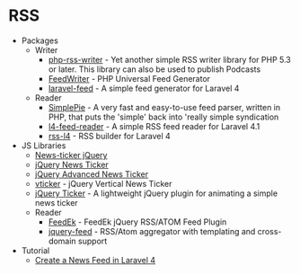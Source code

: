 # RSS
* Packages
    - Writer
        - [php-rss-writer](http://goo.gl/Pge1Lo) - Yet another simple RSS writer library for PHP 5.3 or later. This library can also be used to publish Podcasts
        - [FeedWriter](http://goo.gl/hpz0r5) - PHP Universal Feed Generator
        - [laravel-feed](http://goo.gl/2kmuPj) - A simple feed generator for Laravel 4
    - Reader
        - [SimplePie](http://simplepie.org/) - A very fast and easy-to-use feed parser, written in PHP, that puts the 'simple' back into 'really simple syndication
        - [l4-feed-reader](http://goo.gl/oxns5x) - A simple RSS feed reader for Laravel 4.1
        - [rss-l4](http://goo.gl/yfNac5) - RSS builder for Laravel 4
* JS Libraries
    - [News-ticker jQuery](http://goo.gl/HqLzQb)
    - [jQuery News Ticker](http://www.jquerynewsticker.com/)
    - [jQuery Advanced News Ticker](http://goo.gl/E0r5Lo)
    - [vticker](http://goo.gl/2OTdGN) - jQuery Vertical News Ticker
    - [jQuery Ticker](http://goo.gl/Rth2Ec) - A lightweight jQuery plugin for animating a simple news ticker
    - Reader
        - [FeedEk](http://goo.gl/lJnxAB) - FeedEk jQuery RSS/ATOM Feed Plugin
        - [jquery-feed](http://goo.gl/mL11xy) - RSS/Atom aggregator with templating and cross-domain support
* Tutorial
    - [Create a News Feed in Laravel 4](http://goo.gl/RnKzRX)
